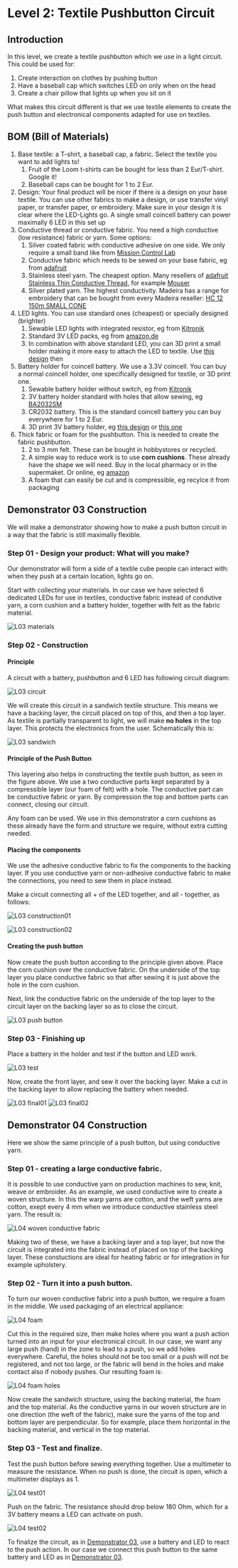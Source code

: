 # Level 2: Textile Pushbutton Circuit

## Introduction

In this level, we create a textile pushbutton which we use in a light circuit.
This could be used for:

1. Create interaction on clothes by pushing button
2. Have a baseball cap which switches LED on only when on the head
3. Create a chair pillow that lights up when you sit on it

What makes this circuit different is that we use textile elements to create the push button and electronical components 
adapted for use on textiles.

## BOM (Bill of Materials)

1. Base textile: a T-shirt, a baseball cap, a fabric. Select the textile you want to add lights to!
    1. Fruit of the Loom t-shirts can be bought for less than 2 Eur/T-shirt. Google it!
    2. Baseball caps can be bought for 1 to 2 Eur. 
2. Design: Your final product will be nicer if there is a design on your base textile. You can use other fabrics to make
a design, or use transfer vinyl paper, or transfer paper, or embroidery. Make sure in your design it is clear where the LED-Lights
go. A single small coincell battery can power maximally 6 LED in this set up
3. Conductive thread or conductive fabric. You need a high conductive (low resistance) fabric or yarn. Some options:
    1. Silver coated fabric with conductive adhesive on one side. We only require a small band like from [Mission Control Lab](https://missioncontrollab.com/collections/technologist-and-teacher-supply/products/space-tape)
    2. Conductive fabric which needs to be sewed on your base fabric, eg from [adafruit](https://www.adafruit.com/product/1168)
    3. Stainless steel yarn. The cheapest option. Many resellers of [adafruit Stainless Thin Conductive Thread](https://www.adafruit.com/product/640), for example [Mouser](https://www.mouser.be/ProductDetail/Adafruit/603?qs=sGAEpiMZZMu%252BmKbOcEVhFQfi8wYXkauJFoZL2xpCq%252BVRONBlSbRF3w%3D%3D)
    4. Silver plated yarn. The highest conductivity. Madeira has a range for embroidery that can be bought from every Madeira reseller: [HC 12 150m SMALL CONE](https://shop.madeira.co.uk/hc-12-150m-sample-(high-conductive)_hc12-smp-xxx-xxx.htm)
4. LED lights. You can use standard ones (cheapest) or specially designed (brighter)
    1. Sewable LED lights with integrated resistor, eg from [Kitronik](https://www.kitronik.co.uk/2746-electro-fashion-sewable-5mm-led-holder-pack-of-10.html)
    2. Standard 3V LED packs, eg from [amazon.de](https://www.amazon.de/APTWONZ-2-poligen-Diffuse-Leuchtdioden-Elektronikkomponenten/dp/B06X3VT6TD)
    3. In combination with above standard LED, you can 3D print a small holder making it more easy to attach the LED to textile. Use [this design](https://www.thingiverse.com/thing:265121) then
5. Battery holder for coincell battery. We use a 3.3V coincell. You can buy a normal coincell holder, one specifically designed for textile, or 3D print one.
    1. Sewable battery holder without switch, eg from [Kitronik](https://www.kitronik.co.uk/2701-sewable-coin-cell-holder.html)
    2. 3V battery holder standard with holes that allow sewing, eg [BA2032SM](https://www.enrgtech.co.uk/buy/product/ET14129119/BA2032SM)
    4. CR2032 battery. This is the standard coincell battery you can buy everywhere for 1 to 2 Eur.
    5. 3D print 3V battery holder, eg [this design](https://www.thingiverse.com/thing:265116) or [this one](https://www.thingiverse.com/thing:250503)
6. Thick fabric or foam for the pushbutton. This is needed to create the fabric pushbutton. 
    1. 2 to 3 mm felt. These can be bought in hobbystores or recycled.
    2. A simple way to reduce work is to use **corn cushions**. These already have the shape we will need. Buy in the local pharmacy or in
    the supermaket. Or online, eg [amazon](https://www.amazon.co.uk/Profoot-Corn-Cushions-Pack-24/dp/B013AVRWVK/ref=sr_1_8?crid=PSW71S7R8NL9&keywords=corn+plasters+for+feet&qid=1565687361&s=gateway&sprefix=corn+plaster%2Caps%2C151&sr=8-8)
    3. A foam that can easily be cut and is compressible, eg recylce it from packaging

## Demonstrator 03 Construction

We will make a demonstrator showing how to make a push button circuit in a way that the fabric is still maximally flexible. 

### Step 01 - Design your product: What will you make?

Our demonstrator will form a side of a textile cube people can interact with: when they push at a certain location, lights go on.

Start with collecting your materials. In our case we have selected 6 dedicated LEDs for use in textiles, conductive fabric instead of condutive yarn,
a corn cushion and a battery holder, together with felt as the fabric material.

![L03 materials](L03_step01.jpg)

### Step 02 - Construction 

#### Principle
A circuit with a battery, pushbutton and 6 LED has following circuit diagram:

![L03 circuit](parallel_LED_circuit_pushbtn.svg.png)

We will create this circuit in a sandwich textile structure. This means we have a backing layer, the circuit placed on top of this, and then a top layer. As textile is partially transparent to light, we will make **no holes** in the top layer. This protects the electronics from the user. Schematically this is:

![L03 sandwich](sandwich_structure.svg.png)

#### Principle of the Push Button

This layering also helps in constructing the textile push button, as seen in the figure above. We use a two conductive parts kept separated by a compressible layer (our foam of felt) with a hole. The conductive part can be conductive fabric or yarn. By compression the top and bottom parts can connect, closing our circuit.

Any foam can be used. We use in this demonstrator a corn cushions as these already have the form and structure we require, without extra cutting needed.

#### Placing the components

We use the adhesive conductive fabric to fix the components to the backing layer. If you use conductive yarn or non-adhesive conductive fabric to make the connections, you need to sew them in place instead.

Make a circuit connecting all + of the LED together, and all - together, as follows:

![L03 construction01](L03_step03.jpg)


![L03 construction02](L03_step04.jpg)

#### Creating the push button
Now create the push button according to the principle given above. Place the corn cushion over the conductive fabric. On the underside of the top layer you place conductive fabric so that after sewing it is just above the hole in the corn cushion.

Next, link the conductive fabric on the underside of the top layer to the circuit layer on the backing layer so as to close the circuit.

![L03 push button](L03_step05.jpg)

### Step 03 - Finishing up

Place a battery in the holder and test if the button and LED work.

![L03 test](L03_step06.jpg)

Now, create the front layer, and sew it over the backing layer. Make a cut in the backing layer to allow replacing the battery when needed.

![L03 final01](L03_step07.png) ![L03 final02](L03_step08.png)


## Demonstrator 04 Construction

Here we show the same principle of a push button, but using conductive yarn. 

### Step 01 - creating a large conductive fabric.

It is possible to use conductive yarn on production machines to sew, knit, weave or embroider. As an example, we used conductive wire to create a woven structure. In this the warp yarns are cotton, and the weft yarns are cotton, exept every 4 mm when we introduce conductive stainless steel yarn. The result is:

![L04 woven conductive fabric](L04_step01.jpg)

Making two of these, we have a backing layer and a top layer, but now the circuit is integrated into the fabric instead of placed on top of the backing layer. These constuctions are ideal for heating fabric or for integration in for example upholstery.

### Step 02 - Turn it into a push button.

To turn our woven conductive fabric into a push button, we require a foam in the middle. We used packaging of an electrical appliance:

![L04 foam](L04_step02.jpg)

Cut this in the required size, then make holes where you want a push action turned into an input for your electronical circuit. In our case, we want any large push (hand) in the zone to lead to a push, so we add holes everywhere. Careful, the holes should not be too small or a push will not be registered, and not too large, or the fabric will bend in the holes and make contact also if nobody pushes. Our resulting foam is:

![L04 foam holes](L04_step03.jpg)

Now create the sandwich structure, using the backing material, the foam and the top material. As the conductive yarns in our woven structure are in one direction (the weft of the fabric), make sure the yarns of the top and bottom layer are perpendicular. So for example, place them horizontal in the backing material, and vertical in the top material.

### Step 03 - Test and finalize.

Test the push button before sewing everything together. Use a multimeter to measure the resistance. When no push is done, the circuit is open, which a multimeter displays as 1.

![L04 test01](L04_step04.jpg) 

Push on the fabric. The resistance should drop below 180 Ohm, which for a 3V battery means a LED can activate on push.

![L04 test02](L04_step05.jpg)

To finalize the circuit, as in [Demonstrator 03](construction.md#demonstrator-03-construction), use a battery and LED to react to the push action. In our case we connect this push button to the same battery and LED as in [Demonstrator 03](construction.md#demonstrator-03-construction).
